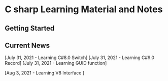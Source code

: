 # C sharp Learning Material and Notes

## Getting Started ##

## Current News

[July 31, 2021 - Learning C#8.0 Switch]
[July 31, 2021 - Learning C#9.0 Record]
[July 31, 2021 - Learning GUID function]

[Aug 3, 2021 - Learning V8 Interface ]

